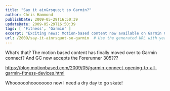 ```yaml
---
title: "Say it ain&rsquo;t so Garmin?"
author: Chris Hammond
publishDate: 2009-05-29T16:50:39
updateDate: 2009-05-29T16:50:39
tags: [ 'Fitness', 'Garmin' ]
excerpt: "Exciting news: Motion-based content now available on Garmin Connect, with Forerunner 305 support! Time to hit the pavement and enjoy a dry day for a skate. 🎉 #GarminConnect #Forerunner305"
url: /2009/say-it-ainrsquot-so-garmin  # Use the generated URL with year
---
```

<p>What’s that? The motion based content has finally moved over to Garmin connect? And GC now accepts the Forerunner 305???</p>  <p><a title="https://blog.motionbased.com/2009/05/garmin-connect-opening-to-all-garmin-fitness-devices.html" href="https://blog.motionbased.com/2009/05/garmin-connect-opening-to-all-garmin-fitness-devices.html">https://blog.motionbased.com/2009/05/garmin-connect-opening-to-all-garmin-fitness-devices.html</a></p>  <p>Whoooooohoooooooo now I need a dry day to go skate!</p>


